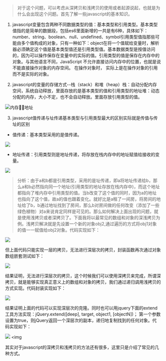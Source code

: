> 对于这个问题，可以考虑从深拷贝和浅拷贝的使用或者起源说起，也就是为什么会出现这个问题。首先了解一些javascript的基本知识。
1. javascript变量包含两种不同数据类型的值：基本类型和引用类型。基本类型值指的是简单的数据段，包括es6里面新增的一共是有6种，具体如下：number、string、boolean、null、undefined、symbol引用类型值指那些可能由多个值构成的对象，只有一种如下：object在将一个值赋给变量时，解析器必须确定这个值是基本类型值还是引用类型值。基本数据类型是按值访问的，因为可以操作保存在变量中的实际的值。引用类型的值是保存在内存中的对象。与其他语言不同，JavaScript 不允许直接访问内存中的位置，也就是说不能直接操作对象的内存空间。 在操作对象时， 实际上是在操作对象的引用而不是实际的对象。

2. javascript的变量的存储方式--栈（stack）和堆（heap）栈：自动分配内存空间，系统自动释放，里面存放的是基本类型的值和引用类型的地址堆：动态分配的内存，大小不定，也不会自动释放。里面存放引用类型的值。

![内存地址](https://pic2.zhimg.com/50/v2-e79fc1f234a9b78d4241e3187dffa11b_hd.jpg)

3. javascript值传递与址传递基本类型与引用类型最大的区别实际就是传值与传址的区别
- 值传递：基本类型采用的是值传递。

![](https://pic4.zhimg.com/50/v2-ebc33694c4ecb5d9fbd79138a1184642_hd.jpg)

- 地址传递：引用类型则是地址传递，将存放在栈内存中的地址赋值给接收的变量。

![](https://pic1.zhimg.com/50/v2-062ee148ecaaa5f3180ce00487751f89_hd.jpg)

> 分析：由于a和b都是引用类型，采用的是址传递，即a将地址传递给b，那么a和b必然指向同一个地址(引用类型的地址存放在栈内存中)，而这个地址都指向了堆内存中引用类型的值。当b改变了这个值的同时，因为a的地址也指向了这个值，故a的值也跟着变化。就好比是a租了一间房，将房间的地址给了b，b通过地址找到了房间，那么b对房间做的任何改变（添加了一些绿色植物）对a来说肯定同样是可见的。那么如何解决上面出现的问题，就是使用浅拷贝或者深拷贝了。下面我将以最常见的数组和对象的深浅拷贝为例。浅拷贝解决就是先设置一个新的对象obj2,通过遍历的方式将obj1对象的值一一赋值给obj2对象。代码实现如下：

![](https://pic3.zhimg.com/50/v2-d37e267186e132910ba1aa02b9c31fd8_hd.jpg)

但上面代码只能实现一层的拷贝，无法进行深层次的拷贝，封装函数再次通过对象数组嵌套测试如下：

![](https://pic4.zhimg.com/50/v2-d915fd44ade57c0d9498521595bc7c34_hd.jpg)


结果证明，无法进行深层次的拷贝，这个时候我们可以使用深拷贝来完成，所谓深拷贝，就是能够实现真正意义上的数组和对象的拷贝，我们通过递归调用浅拷贝的方式实现。代码封装实现如下：

![](https://pic1.zhimg.com/50/v2-1c6c9399fc764bad4fa5e25943f0fa79_hd.jpg)


结果证明上面的代码可以实现深层次的克隆。同时也可以用jquery下面的extend工具方法实现：jQuery.extend([deep], target, object1, [objectN])；  第一个参数设置为true，则jQuery返回一个深层次的副本，递归地复制找到的任何对象。代码实现如下：

![](https://pic1.zhimg.com/50/v2-8bb83a96ac964fb532101084ff1bd36d_hd.jpg)
<img 

其实对于javascript的深拷贝和浅拷贝的方法还有很多，这里只是介绍了常见的几种方式。